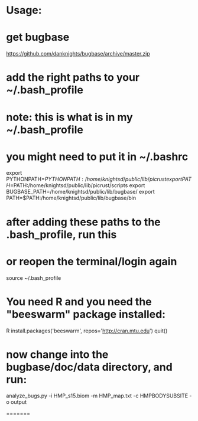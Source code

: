 # Usage:

# get bugbase
https://github.com/danknights/bugbase/archive/master.zip

# add the right paths to your ~/.bash_profile
# note: this is what is in my ~/.bash_profile
# you might need to put it in ~/.bashrc
export PYTHONPATH=$PYTHONPATH:/home/knightsd/public/lib/picrust
export PATH=$PATH:/home/knightsd/public/lib/picrust/scripts
export BUGBASE_PATH=/home/knightsd/public/lib/bugbase/
export PATH=$PATH:/home/knightsd/public/lib/bugbase/bin

# after adding these paths to the .bash_profile, run this
# or reopen the terminal/login again
source ~/.bash_profile

# You need R and you need the "beeswarm" package installed:
R
install.packages('beeswarm', repos='http://cran.mtu.edu')
quit()


# now change into the bugbase/doc/data directory, and run:
analyze_bugs.py -i HMP_s15.biom -m HMP_map.txt -c HMPBODYSUBSITE -o output

=======
